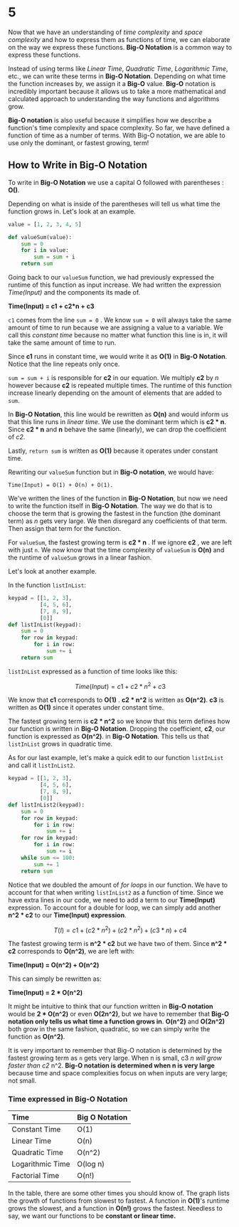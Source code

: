 # 5

Now that we have an understanding of _time complexity_ and _space complexity_ and how to express them as functions of time, we can elaborate on the way we express these functions. **Big-O Notation** is a common way to express these functions.

Instead of using terms like _Linear Time_, _Quadratic Time_, _Logarithmic Time_, etc., we can write these terms in **Big-O Notation**. Depending on what time the function increases by, we assign it a **Big-O** value. **Big-O** notation is incredibly important because it allows us to take a more mathematical and calculated approach to understanding the way functions and algorithms grow.

**Big-O notation** is also useful because it simplifies how we describe a function's time complexity and space complexity. So far, we have defined a function of time as a number of terms. With Big-O notation, we are able to use only the dominant, or fastest growing, term!

## How to Write in Big-O Notation

To write in **Big-O Notation** we use a capital O followed with parentheses : **O\(\)**.

Depending on what is inside of the parentheses will tell us what time the function grows in. Let's look at an example.

```python
value = [1, 2, 3, 4, 5]

def valueSum(value): 
    sum = 0
    for i in value: 
        sum = sum + i
    return sum
```

Going back to our `valueSum` function, we had previously expressed the runtime of this function as input increase. We had written the expression _Time\(Input\)_ and the components its made of.

**Time\(Input\) = c1 + c2\*n + c3**

`c1` comes from the line `sum = 0` . We know `sum = 0` will always take the same amount of time to run because we are assigning a value to a variable. We call this _constant time_ because no matter what function this line is in, it will take the same amount of time to run.

Since **c1** runs in constant time, we would write it as **O\(1\)** in **Big-O Notation**. Notice that the line repeats only once.

`sum = sum + i` is responsible for **c2** in our equation. We multiply **c2** by _n_ however because **c2** is repeated multiple times. The runtime of this function increase linearly depending on the amount of elements that are added to `sum`.

In **Big-O Notation**, this line would be rewritten as **O\(n\)** and would inform us that this line runs in _linear time_. We use the dominant term which is **c2 \* n**. Since **c2 \* n** and **n** behave the same \(linearly\), we can drop the coefficient of _c2_.

Lastly, `return sum` is written as **O\(1\)** because it operates under constant time.

Rewriting our `valueSum` function but in **Big-O notation**, we would have:

```text
Time(Input) = O(1) + O(n) + O(1).
```

We've written the lines of the function in **Big-O Notation**, but now we need to write the function itself in **Big-O Notation**. The way we do that is to choose the term that is growing the fastest in the function \(the dominant term\) as _n_ gets very large. We then disregard any coefficients of that term. Then assign that term for the function.

For `valueSum`, the fastest growing term is **c2 \* n** . If we ignore **c2** , we are left with just `n`. We now know that the time complexity of `valueSum` is **O\(n\)** and the runtime of `valueSum` grows in a linear fashion.

Let's look at another example.

In the function `listInList`:

```python
keypad = [[1, 2, 3], 
          [4, 5, 6],
          [7, 8, 9],
          [0]] 
def listInList(keypad):
    sum = 0
    for row in keypad:
        for i in row:
            sum += i
    return sum
```

`listInList` expressed as a function of time looks like this:

$$
Time(Input) = c1 + c2 * n^2 + c3
$$

We know that **c1** corresponds to **O\(1\)** . **c2 \* n^2** is written as **O\(n^2\)**. **c3** is written as **O\(1\)** since it operates under constant time.

The fastest growing term is **c2 \* n^2** so we know that this term defines how our function is written in **Big-O Notation**. Dropping the coefficient, **c2**, our function is expressed as **O\(n^2\)**. in **Big-O Notation**. This tells us that `listInList` grows in quadratic time.

As for our last example, let's make a quick edit to our function `listInList` and call it `listInList2`.

```python
keypad = [[1, 2, 3], 
          [4, 5, 6],
          [7, 8, 9],
          [0]]
def listInList2(keypad):
    sum = 0
    for row in keypad:
        for i in row:
            sum += i
    for row in keypad:
        for i in row:
            sum += i
    while sum <= 100:
        sum += 1
    return sum
```

Notice that we doubled the amount of _for loops_ in our function. We have to account for that when writing `listInList2` as a function of time. Since we have extra lines in our code, we need to add a term to our **Time\(Input\)** expression. To account for a double for loop, we can simply add another **n^2 \* c2** to our **Time\(Input\) expression**.

$$
T(I) = c1 + (c2 * n^2) + (c2 * n^2) + (c3 * n) + c4
$$

The fastest growing term is **n^2 \* c2** but we have two of them. Since **n^2 \* c2** corresponds to **O\(n^2\)**, we are left with:

**Time\(Input\) = O\(n^2\) + O\(n^2\)**

This can simply be rewritten as:

**Time\(Input\) = 2 \* O\(n^2\)**

It might be intuitive to think that our function written in **Big-O notation** would be **2 \* O\(n^2\)** or even **O\(2n^2\)**, but we have to remember that **Big-O notation only tells us what time a function grows in**. **O\(n^2\)** and **O\(2n^2\)** both grow in the same fashion, quadratic, so we can simply write the function as **O\(n^2\)**.

It is very important to remember that Big-O notation is determined by the fastest growing term as `n` gets very large. When n is small, c3  _n will grow faster than c2_  n^2. **Big-O notation is determined when n is very large** because time and space complexities focus on when inputs are very large; not small.

### Time expressed in Big-O Notation

| Time | Big O Notation |
| :--- | :--- |
| Constant Time | O\(1\) |
| Linear Time | O\(n\) |
| Quadratic Time | O\(n^2\) |
| Logarithmic Time | O\(log n\) |
| Factorial Time | O\(n!\) |

In the table, there are some other times you should know of. The graph lists the growth of functions from slowest to fastest. A function in **O\(1\)**'s runtime grows the slowest, and a function in **O\(n!\)** grows the fastest. Needless to say, we want our functions to be **constant or linear time.**

